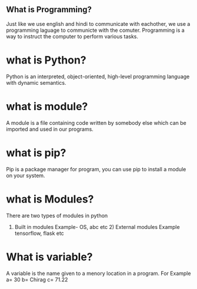 ## What is Programming? 
Just like we use english and hindi to communicate with eachother, we use a programming laguage to communicte with the comuter. Programming is a way to instruct the computer to perform various tasks. 
# what is Python?
Python is an interpreted, object-oriented, high-level programming language with dynamic semantics.
# what is module?
A module is a file containing code written by somebody else which can be imported and used in our programs. 
# what is pip?
Pip is a package manager for program, you can use pip to install a module on your system. 
# what is Modules?
There are two types of modules in python 
1) Built in modules Example- OS, abc etc 2) External modules Example tensorflow, flask etc
# What is variable?
A variable is the name given to a menory location in a program. For Example a= 30 b= Chirag c= 71.22
